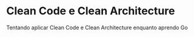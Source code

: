# Clean Code e Clean Architecture

Tentando aplicar Clean Code e Clean Architecture enquanto aprendo Go
